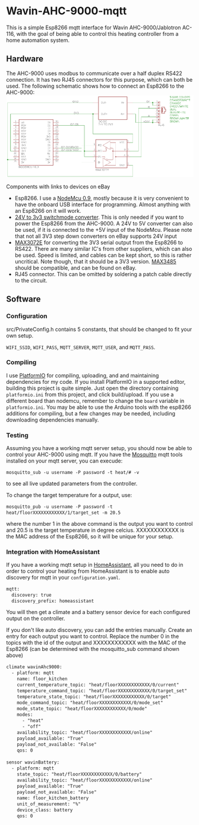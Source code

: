 # Wavin-AHC-9000-mqtt
This is a simple Esp8266 mqtt interface for Wavin AHC-9000/Jablotron AC-116, with the goal of being able to control this heating controller from a home automation system.

## Hardware
The AHC-9000 uses modbus to communicate over a half duplex RS422 connection. It has two RJ45 connectors for this purpose, which can both be used. 
The following schematic shows how to connect an Esp8266 to the AHC-9000:
![Schematic](/electronics/schematic.png)

Components with links to devices on eBay
* Esp8266. I use a [NodeMcu 0.9](https://www.ebay.com/itm/NEW-Version-NodeMcu-Lua-ESP8266-CH340-WIFI-Internet-Development-Board-Module/311413475392?epid=502141093&hash=item4881b08840:g:-IEAAOSw-YVXldDM), mostly because it is very convenient to have the onboard USB interface for programming. Almost anything with an Esp8266 on it will work.
* [24V to 3v3 switchmode converter](https://www.ebay.com/itm/DC-Buck-24V-12V-9V-to-3-3V-3A-Step-Down-Converter-Voltage-Regulator-Power-Module/173494900654?hash=item28651a17ae:g:688AAOSwL1hbgY62). This is only needed if you want to power the Esp8266 from the AHC-9000. A 24V to 5V converter can also be used, if it is connected to the +5V input of the NodeMcu. Please note that not all 3V3 step down converters on eBay supports 24V input
* [MAX3072E](https://www.maximintegrated.com/en/products/interface/transceivers/MAX3072E.html) for converting the 3V3 serial output from the Esp8266 to RS422. There are many similar IC's from other suppliers, which can also be used. Speed is limited, and cables can be kept short, so this is rather uncritical. Note though, that it should be a 3V3 version. [MAX3485](https://www.ebay.com/itm/5pcs-MAX3485CPA-DIP-DIP-8-MAX3485-3-3V-Powered-Transceiver-new/400985402735?hash=item5d5c97ad6f:g:WS4AAOSwGvhT43se) should be compatible, and can be found on eBay.
* RJ45 connector. This can be omitted by soldering a patch cable directly to the circuit.

## Software

### Configuration
src/PrivateConfig.h contains 5 constants, that should be changed to fit your own setup.

`WIFI_SSID`, `WIFI_PASS`, `MQTT_SERVER`, `MQTT_USER`, and `MQTT_PASS`.

### Compiling
I use [PlatformIO](https://platformio.org/) for compiling, uploading, and and maintaining dependencies for my code. If you install PlatformIO in a supported editor, building this project is quite simple. Just open the directory containing `platformio.ini` from this project, and click build/upload. If you use a different board than nodemcu, remember to change the `board` variable in `platformio.ini`.
You may be able to use the Arduino tools with the esp8266 additions for compiling, but a few changes may be needed, including downloading dependencies manually.

### Testing
Assuming you have a working mqtt server setup, you should now be able to control your AHC-9000 using mqtt. If you have the [Mosquitto](https://mosquitto.org/) mqtt tools installed on your mqtt server, you can execude:
```
mosquitto_sub -u username -P password -t heat/# -v
```
to see all live updated parameters from the controller.

To change the target temperature for a output, use:
```
mosquitto_pub -u username -P password -t heat/floorXXXXXXXXXXXX/1/target_set -m 20.5
```
where the number 1 in the above command is the output you want to control and 20.5 is the target temperature in degree celcius. XXXXXXXXXXXX is the MAC address of the Esp8266, so it will be unique for your setup.

### Integration with HomeAssistant
If you have a working mqtt setup in [HomeAssistant](https://home-assistant.io/), all you need to do in order to control your heating from HomeAssistant is to enable auto discovery for mqtt in your `configuration.yaml`.
```
mqtt:
  discovery: true
  discovery_prefix: homeassistant
```
You will then get a climate and a battery sensor device for each configured output on the controller.

If you don't like auto discovery, you can add the entries manually. Create an entry for each output you want to control. Replace the number 0 in the topics with the id of the output and XXXXXXXXXXXX with the MAC of the Esp8266 (can be determined with the mosquitto_sub command shown above)
```
climate wavinAhc9000:
  - platform: mqtt
    name: floor_kitchen
    current_temperature_topic: "heat/floorXXXXXXXXXXXX/0/current"
    temperature_command_topic: "heat/floorXXXXXXXXXXXX/0/target_set"
    temperature_state_topic: "heat/floorXXXXXXXXXXXX/0/target"
    mode_command_topic: "heat/floorXXXXXXXXXXXX/0/mode_set"
    mode_state_topic: "heat/floorXXXXXXXXXXXX/0/mode"
    modes:
      - "heat"
      - "off"
    availability_topic: "heat/floorXXXXXXXXXXXX/online"
    payload_available: "True"
    payload_not_available: "False"
    qos: 0

sensor wavinBattery:
  - platform: mqtt
    state_topic: "heat/floorXXXXXXXXXXXX/0/battery"
    availability_topic: "heat/floorXXXXXXXXXXXX/online"
    payload_available: "True"
    payload_not_available: "False"
    name: floor_kitchen_battery
    unit_of_measurement: "%"
    device_class: battery
    qos: 0
```
